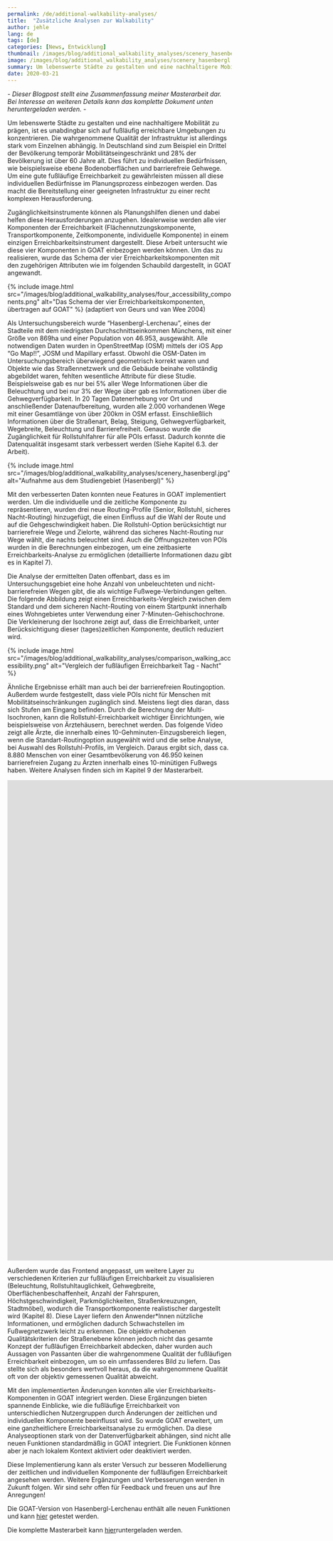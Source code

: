 ```yaml
---
permalink: /de/additional-walkability-analyses/
title:  "Zusätzliche Analysen zur Walkability"
author: jehle
lang: de
tags: [de]
categories: [News, Entwicklung]
thumbnail: /images/blog/additional_walkability_analyses/scenery_hasenbergl.jpg
image: /images/blog/additional_walkability_analyses/scenery_hasenbergl.jpg
summary: Um lebenswerte Städte zu gestalten und eine nachhaltigere Mobilität zu prägen, ist es unabdingbar sich auf fußläufig erreichbare Umgebungen zu konzentrieren. Die wahrgenommene Qualität der Infrastruktur ist allerdings stark vom Einzelnen abhängig. In Deutschland sind zum Beispiel ein Drittel der Bevölkerung temporär Mobilitätseingeschränkt und 28% der Bevölkerung ist über 60 Jahre alt. Dies führt zu individuellen Bedürfnissen, wie beispielsweise ebene Bodenoberflächen und barrierefreie Gehwege.
date: 2020-03-21
---
```



<i> 
- Dieser Blogpost stellt eine Zusammenfassung meiner Masterarbeit dar. Bei Interesse an weiteren Details kann das komplette Dokument unten heruntergeladen werden. - 
</i>


Um lebenswerte Städte zu gestalten und eine nachhaltigere Mobilität zu prägen, ist es unabdingbar sich auf fußläufig erreichbare Umgebungen zu konzentrieren. Die wahrgenommene Qualität der Infrastruktur ist allerdings stark vom Einzelnen abhängig. In Deutschland sind zum Beispiel ein Drittel der Bevölkerung temporär Mobilitätseingeschränkt und 28% der Bevölkerung ist über 60 Jahre alt. Dies führt zu individuellen Bedürfnissen, wie beispielsweise ebene Bodenoberflächen und barrierefreie Gehwege. Um eine gute fußläufige Erreichbarkeit zu gewährleisten müssen all diese individuellen Bedürfnisse im Planungsprozess einbezogen werden. Das macht die Bereitstellung einer geeigneten Infrastruktur zu einer recht komplexen Herausforderung.

Zugänglichkeitsinstrumente können als Planungshilfen dienen und dabei helfen diese Herausforderungen anzugehen. Idealerweise werden alle vier Komponenten der Erreichbarkeit (Flächennutzungskomponente, Transportkomponente, Zeitkomponente, individuelle Komponente) in einem einzigen Erreichbarkeitsinstrument dargestellt. Diese Arbeit untersucht wie diese vier Komponenten in GOAT einbezogen werden können. Um das zu realisieren, wurde das Schema der vier Erreichbarkeitskomponenten mit den zugehörigen Attributen wie im folgenden Schaubild dargestellt, in GOAT angewandt.

{% include image.html src="/images/blog/additional_walkability_analyses/four_accessibility_components.png" alt="Das Schema der vier Erreichbarkeitskomponenten, übertragen auf GOAT" %}
(adaptiert von Geurs und van Wee 2004)

Als Untersuchungsbereich wurde “Hasenbergl-Lerchenau”, eines der Stadteile mit dem niedrigsten Durchschnittseinkommen Münchens, mit einer Größe von 869ha und einer Population von 46.953, ausgewählt. Alle notwendigen Daten wurden in OpenStreetMap (OSM) mittels der iOS App “Go Map!!”, JOSM und Mapillary erfasst. Obwohl die OSM-Daten im Untersuchungsbereich überwiegend geometrisch korrekt waren und Objekte wie das Straßennetzwerk und die Gebäude beinahe vollständig abgebildet waren, fehlten wesentliche Attribute für diese Studie. Beispielsweise gab es nur bei 5% aller Wege Informationen über die Beleuchtung und bei nur 3% der Wege über gab es Informationen über die Gehwegverfügbarkeit. In 20 Tagen Datenerhebung vor Ort und anschließender Datenaufbereitung, wurden alle 2.000 vorhandenen Wege mit einer Gesamtlänge von über 200km in OSM erfasst. Einschließlich Informationen über die Straßenart, Belag, Steigung, Gehwegverfügbarkeit, Wegebreite, Beleuchtung und Barrierefreiheit. Genauso wurde die Zugänglichkeit für Rollstuhlfahrer für alle POIs erfasst. Dadurch konnte die Datenqualität insgesamt stark verbessert werden (Siehe Kapitel 6.3. der Arbeit).

{% include image.html src="/images/blog/additional_walkability_analyses/scenery_hasenbergl.jpg" alt="Aufnahme aus dem Studiengebiet (Hasenbergl)" %}

Mit den verbesserten Daten konnten neue Features in GOAT implementiert werden. Um die individuelle und die zeitliche Komponente zu repräsentieren, wurden drei neue Routing-Profile (Senior, Rollstuhl, sicheres Nacht-Routing) hinzugefügt, die einen Einfluss auf die Wahl der Route und auf die Gehgeschwindigkeit haben. Die Rollstuhl-Option berücksichtigt nur barrierefreie Wege und Zielorte, während das sicheres Nacht-Routing nur Wege wählt, die nachts beleuchtet sind. Auch die Öffnungszeiten von POIs wurden in die Berechnungen einbezogen, um eine zeitbasierte Erreichbarkeits-Analyse zu ermöglichen (detaillierte Informationen dazu gibt es in Kapitel 7). 

Die Analyse der ermittelten Daten offenbart, dass es im Untersuchungsgebiet eine hohe Anzahl von unbeleuchteten und nicht-barrierefreien Wegen gibt, die als wichtige Fußwege-Verbindungen gelten. Die folgende Abbildung zeigt einen Erreichbarkeits-Vergleich zwischen dem Standard und dem sicheren Nacht-Routing von einem Startpunkt innerhalb eines Wohngebietes unter Verwendung einer 7-Minuten-Gehischochrone. Die Verkleinerung der Isochrone zeigt auf, dass die Erreichbarkeit, unter Berücksichtigung dieser (tages)zeitlichen Komponente, deutlich reduziert wird.

{% include image.html src="/images/blog/additional_walkability_analyses/comparison_walking_accessibility.png" alt="Vergleich der fußläufigen Erreichbarkeit Tag - Nacht" %}

Ähnliche Ergebnisse erhält man auch bei der barrierefreien Routingoption. Außerdem wurde festgestellt, dass viele POIs nicht für Menschen mit Mobilitätseinschränkungen zugänglich sind. Meistens liegt dies daran, dass sich Stufen am Eingang befinden. Durch die Berechnung der Multi-Isochronen, kann die Rollstuhl-Erreichbarkeit wichtiger Einrichtungen, wie beispielsweise von Ärztehäusern, berechnet werden. Das folgende Video zeigt alle Ärzte, die innerhalb eines 10-Gehminuten-Einzugsbereich liegen, wenn die Standart-Routingoption ausgewählt wird und die selbe Analyse, bei Auswahl des Rollstuhl-Profils, im Vergleich. Daraus ergibt sich, dass ca. 8.880 Menschen von einer Gesamtbevölkerung von 46.950 keinen barrierefreien Zugang zu Ärzten innerhalb eines 10-minütigen Fußwegs haben. Weitere Analysen finden sich im Kapitel 9 der Masterarbeit. 

<iframe class="embed-responsive-item" src="https://player.vimeo.com/video/399481443" frameborder="0" webkitallowfullscreen mozallowfullscreen allowfullscreen data-uk-responsive width="1920" height="1080"></iframe>


Außerdem wurde das Frontend angepasst, um weitere Layer zu verschiedenen Kriterien zur fußläufigen Erreichbarkeit zu visualisieren (Beleuchtung, Rollstuhltauglichkeit, Gehwegbreite, Oberflächenbeschaffenheit, Anzahl der Fahrspuren, Höchstgeschwindigkeit, Parkmöglichkeiten, Straßenkreuzungen, Stadtmöbel), wodurch die Transportkomponente realistischer dargestellt wird (Kapitel 8). Diese Layer liefern den Anwender*Innen nützliche Informationen, und ermöglichen dadurch Schwachstellen im Fußwegnetzwerk leicht zu erkennen. 
Die objektiv erhobenen Qualitätskriterien der Straßenebene können jedoch nicht das gesamte Konzept der fußläufigen Erreichbarkeit abdecken, daher wurden auch Aussagen von Passanten über die wahrgenommene Qualität der fußläufigen Erreichbarkeit einbezogen, um so ein umfassenderes Bild zu liefern. Das stellte sich als besonders wertvoll heraus, da die wahrgenommene Qualität oft von der objektiv gemessenen Qualität abweicht.


Mit den implementierten Änderungen konnten alle vier Erreichbarkeits-Komponenten in GOAT integriert werden. Diese Ergänzungen bieten spannende Einblicke, wie die fußläufige Erreichbarkeit von unterschiedlichen Nutzergruppen durch Änderungen der zeitlichen und individuellen Komponente beeinflusst wird. So wurde GOAT erweitert, um eine ganzheitlichere Erreichbarkeitsanalyse zu ermöglichen. Da diese Analyseoptionen stark von der Datenverfügbarkeit abhängen, sind nicht alle neuen Funktionen standardmäßig in GOAT integriert. Die Funktionen können aber je nach lokalem Kontext aktiviert oder deaktiviert werden.

Diese Implementierung kann als erster Versuch zur besseren Modellierung der zeitlichen und individuellen Komponente der fußläufigen Erreichbarkeit angesehen werden. Weitere Ergänzungen und Verbesserungen werden in Zukunft folgen. Wir sind sehr offen für Feedback und freuen uns auf Ihre Anregungen!


Die GOAT-Version von Hasenbergl-Lerchenau enthält alle neuen Funktionen und kann [hier](https://hasenbergl.open-accessibility.org/) getestet werden. 


Die komplette Masterarbeit kann [hier](https://mediatum.ub.tum.de/604993?query=Ulrike+Jehle&show_id=1542813)runtergeladen werden.